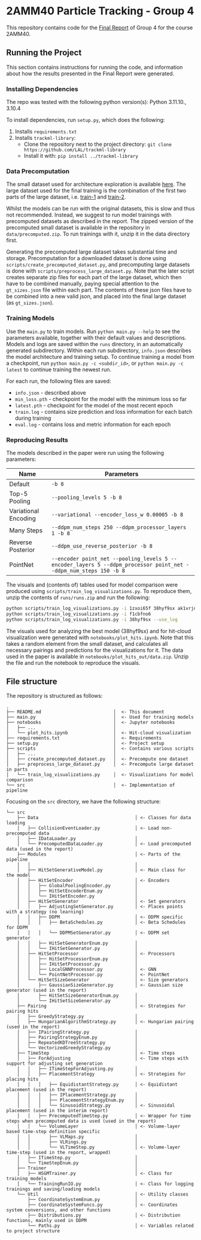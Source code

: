 # 2AMM40 Particle Tracking - Group 4

This repository contains code for the [Final Report](uploads/728fc5b720b27c8b239dbcfa77dc5722/FinalReport.pdf)
of Group 4 for the course 2AMM40.

## Running the Project

This section contains instructions for running the code, and information about how the results presented
in the Final Report were generated.

### Installing Dependencies

The repo was tested with the following python version(s): Python 3.11.10., 3.10.4

To install dependencies, run `setup.py`, which does the following:
1. Installs `requirements.txt`
2. Installs `trackml-library`:
    - Clone the repository next to the project directory: `git clone https://github.com/LAL/trackml-library`
    - Install it with: `pip install ../trackml-library`

### Data Precomputation

The small dataset used for architecture exploration is available [here](https://www.kaggle.com/c/trackml-particle-identification/data?select=train_sample.zip).
The large dataset used for the final training is the combination of the first two parts of the large dataset, i.e.
[train-1](https://www.kaggle.com/c/trackml-particle-identification/data?select=train_1.zip) and [train-2](https://www.kaggle.com/c/trackml-particle-identification/data?select=train_2.zip).

Whilst the models can be run with the original datasets, this is slow and thus not recommended. Instead, we suggest
to run model trainings with precomputed datasets as described in the report. The zipped version of the precomputed
small dataset is available in the repository in `data/precomputed.zip`. To run trainings with it, unzip it in
the data directory first.

Generating the precomputed large dataset takes substantial time and storage. Precomputation for a downloaded dataset
is done using `scripts/create_precomputed_dataset.py`, and precomputing large datasets is done with `scripts/preprocess_large_dataset.py`.
Note that the later script creates separate zip files for each part of the large dataset, which then have to be combined
manually, paying special attention to the `gt_sizes.json` file within each part. The contents of these json files have
to be combined into a new valid json, and placed into the final large dataset (as `gt_sizes.json`).

### Training Models

Use the `main.py` to train models. Run `python main.py --help` to see the parameters available, together with
their default values and descriptions. Models and logs are saved within the `runs` directory, in an automatically
generated subdirectory. Within each run subdirectory, `info.json` describes the model architecture and training
setup. To continue training a model from a checkpoint, run `python main.py -c <subdir_id>`, or `python main.py -c latest`
to continue training the newest run.

For each run, the following files are saved:
- `info.json` - described above
- `min_loss.pth` - checkpoint for the model with the minimum loss so far
- `latest.pth` - checkpoint for the model of the most recent epoch
- `train.log` - contains size prediction and loss information for each batch during training
- `eval.log` - contains loss and metric information for each epoch

### Reproducing Results

The models described in the paper were run using the following parameters:

| Name | Parameters | 
| ---- | ---------- |
| Default | `-b 8` |
| Top-5 Pooling | `--pooling_levels 5 -b 8` |
| Variational Encoding | `--variational --encoder_loss_w 0.00005 -b 8` |
| Many Steps | `--ddpm_num_steps 250 --ddpm_processor_layers 1 -b 8` |
| Reverse Posterior | `--ddpm_use_reverse_posterior -b 8` |
| PointNet | `--encoder point_net --pooling_levels 5 --encoder_layers 5 --ddpm_processor point_net --ddpm_num_steps 150 -b 8` |


The visuals and (contents of) tables used for model comparison were produced using `scripts/train_log_visualizations.py`.
To reproduce them, unzip the contents of `runs/runs.zip` and run the following:
```sh
python scripts/train_log_visualizations.py -i 1zxoi65f 38hyf9sx ak1vrjnv b9m80o2r r9oudocu rek8pk3y --make_table
python scripts/train_log_visualizations.py -i f1cbfno6
python scripts/train_log_visualizations.py -i 38hyf9sx --use_log
```

The visuals used for analyzing the best model (38hyf9sx) and for hit-cloud visualization were generated with
`notebooks/plot_hits.ipynb`. Note that this takes a random element from the small dataset, and calculates all
necessary pairings and predictions for the visualizations for it. The data used in the paper is available in
`notebooks/plot_hits_out/data.zip`. Unzip the file and run the notebook to reproduce the visuals.

## File structure

The repository is structured as follows:

```
.
├── README.md                           │  <- This document
├── main.py                             │  <- Used for training models
├── notebooks                           │  <- Jupyter notebooks
│   ├── ...                             │  
│   └── plot_hits.ipynb                 │  <- Hit-cloud visualization
├── requirements.txt                    │  <- Requirements
├── setup.py                            │  <- Project setup
├── scripts                             │  <- Contains various scripts
│   ├── ...                             │  
│   ├── create_precomputed_dataset.py   │  <- Precompute one dataset
│   ├── preprocess_large_dataset.py     │  <- Precompute large dataset in parts
│   └── train_log_visualizations.py     │  <- Visualizations for model comparison
└── src                                 │  <- Implementation of pipeline
```

Focusing on the `src` directory, we have the following structure:

```
└── src                                     
    ├── Data                                    │ <- Classes for data loading
    │   ├── CollisionEventLoader.py             │ <- Load non-precomputed data
    │   ├── IDataLoader.py                      │ 
    │   └── PrecomputedDataLoader.py            │ <- Load precomputed data (used in the report)
    ├── Modules                                 │ <- Parts of the pipeline
    │   │                                       │ 
    │   ├── HitSetGenerativeModel.py            │ <- Main class for the model
    │   ├── HitSetEncoder                       │ <- Encoders
    │   │   ├── GlobalPoolingEncoder.py         │ 
    │   │   ├── HitSetEncoderEnum.py            │ 
    │   │   └── IHitSetEncoder.py               │ 
    │   ├── HitSetGenerator                     │ <- Set generators
    │   │   ├── AdjustingSetGenerator.py        │ <- Places points with a strategy (no learning)
    │   │   ├── DDPM                            │ <- DDPM specific
    │   │   │   ├── BetaSchedules.py            │ <- Beta Schedules for DDPM
    │   │   │   └── DDPMSetGenerator.py         │ <- DDPM set generator
    │   │   ├── HitSetGeneratorEnum.py          │ 
    │   │   └── IHitSetGenerator.py             │
    │   ├── HitSetProcessor                     │ <- Processors
    │   │   ├── HitSetProcessorEnum.py          │
    │   │   ├── IHitSetProcessor.py             │
    │   │   ├── LocalGNNProcessor.py            │ <- GNN
    │   │   └── PointNetProcessor.py            │ <- PointNet
    │   └── HitSetSizeGenerator                 │ <- Size generators
    │       ├── GaussianSizeGenerator.py        │ <- Gaussian size generator (used in the report)
    │       ├── HitSetSizeGeneratorEnum.py      │
    │       └── IHitSetSizeGenerator.py         │
    ├── Pairing                                 │ <- Strategies for pairing hits
    │   ├── GreedyStrategy.py                   │
    │   ├── HungarianAlgorithmStrategy.py       │ <- Hungarian pairing (used in the report)
    │   ├── IPairingStrategy.py                 │
    │   ├── PairingStrategyEnum.py              │
    │   ├── RepeatedKDTreeStrategy.py           │
    │   └── VectorizedGreedyStrategy.py         │
    ├── TimeStep                                │ <- Time steps
    │   ├── ForAdjusting                        │ <- Time steps with support for adjusting set generation
    │   │   ├── ITimeStepForAdjusting.py        │
    │   │   ├── PlacementStrategy               │ <- Strategies for placing hits
    │   │   │   ├── EquidistantStrategy.py      │ <- Equidistant placement (used in the report)
    │   │   │   ├── IPlacementStrategy.py       │
    │   │   │   ├── PlacementStrategyEnum.py    │
    │   │   │   └── SinusoidStrategy.py         │ <- Sinusoidal placement (used in the interim report)
    │   │   ├── PrecomputedTimeStep.py          │ <- Wrapper for time steps when precomputed data is used (used in the report)
    │   │   └── VolumeLayer                     │ <- Volume-layer based time-step definition specific
    │   │       ├── VLMaps.py                   │
    │   │       ├── VLRings.py                  │
    │   │       └── VLTimeStep.py               │ <- Volume-layer time-step (used in the report, wrapped)
    │   ├── ITimeStep.py                        │
    │   └── TimeStepEnum.py                     │
    ├── Trainer                                 │
    │   ├── HSGMTrainer.py                      │ <- Class for training models
    │   └── TrainingRunIO.py                    │ <- Class for logging trainings and saving/loading models
    └── Util                                    │ <- Utility classes
        ├── CoordinateSystemEnum.py             │
        ├── CoordinateSystemFuncs.py            │ <- Coordinates system conversions, and other functions
        ├── Distributions.py                    │ <- Distribution functions, mainly used in DDPM
        └── Paths.py                            │ <- Variables related to project structure
```
